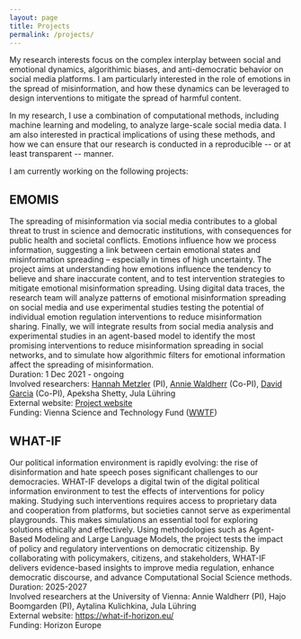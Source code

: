 ```yaml
---
layout: page
title: Projects
permalink: /projects/
---
```


My research interests focus on the complex interplay between social and emotional dynamics, algorithimic biases, and anti-democratic behavior on social media platforms. I am particularly interested in the role of emotions in the spread of misinformation, and how these dynamics can be leveraged to design interventions to mitigate the spread of harmful content. 

In my research, I use a combination of computational methods, including machine learning and modeling, to analyze large-scale social media data. I am also interested in practical implications of using these methods, and how we can ensure that our research is conducted in a reproducible -- or at least transparent -- manner.


I am currently working on the following projects:

## EMOMIS
The spreading of misinformation via social media contributes to a global threat to trust in science and democratic institutions, with consequences for public health and societal conflicts. Emotions influence how we process information, suggesting a link between certain emotional states and misinformation spreading – especially in times of high uncertainty. The project aims at understanding how emotions influence the tendency to believe and share inaccurate content, and to test intervention strategies to mitigate emotional misinformation spreading. Using digital data traces, the research team will analyze patterns of emotional misinformation spreading on social media and use experimental studies testing the potential of individual emotion regulation interventions to reduce misinformation sharing. Finally, we will integrate results from social media analysis and experimental studies in an agent-based model to identify the most promising interventions to reduce misinformation spreading in social networks, and to simulate how algorithmic filters for emotional information affect the spreading of misinformation.<br>
Duration: 1 Dec 2021 - ongoing<br>
Involved researchers: [Hannah Metzler](https://hannahmetzler.eu/) (PI), [Annie Waldherr](https://compcommlab.univie.ac.at/team/annie-waldherr/) (Co-PI), [David Garcia](https://www.uni-konstanz.de/centre-for-human-data-society/people/prof-david-garcia/) (Co-PI), Apeksha Shetty, Jula Lühring<br>
External website: [Project website](https://hannahmetzler.eu/emomis/)<br>
Funding: Vienna Science and Technology Fund ([WWTF](https://wwtf.at/funding/programmes/ict/#ICT20))


## WHAT-IF
Our political information environment is rapidly evolving: the rise of disinformation and hate speech poses significant challenges to our democracies. WHAT-IF develops a digital twin of the digital political information environment to test the effects of interventions for policy making. Studying such interventions requires access to proprietary data and cooperation from platforms, but societies cannot serve as experimental playgrounds. This makes simulations an essential tool for exploring solutions ethically and effectively. Using methodologies such as Agent-Based Modeling and Large Language Models, the project tests the impact of policy and regulatory interventions on democratic citizenship. By collaborating with policymakers, citizens, and stakeholders, WHAT-IF delivers evidence-based insights to improve media regulation, enhance democratic discourse, and advance Computational Social Science methods.<br>
Duration: 2025-2027<br>
Involved researchers at the University of Vienna: Annie Waldherr (PI), Hajo Boomgarden (PI), Aytalina Kulichkina, Jula Lühring<br>
External website: https://what-if-horizon.eu/ <br>
Funding: Horizon Europe<br>